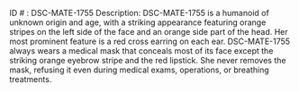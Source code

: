 ID # : DSC-MATE-1755
Description: DSC-MATE-1755 is a humanoid of unknown origin and age, with a striking appearance featuring orange stripes on the left side of the face and an orange side part of the head. Her most prominent feature is a red cross earring on each ear. DSC-MATE-1755 always wears a medical mask that conceals most of its face except the striking orange eyebrow stripe and the red lipstick. She never removes the mask, refusing it even during medical exams, operations, or breathing treatments.